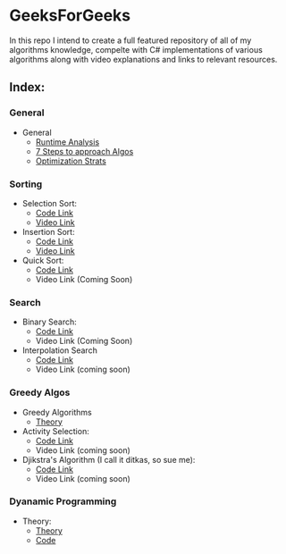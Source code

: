# GeeksForGeeks
In this repo I intend to create a full featured repository of all of my algorithms knowledge, compelte with C# implementations
of various algorithms along with video explanations and links to relevant resources.

## Index:

### General

* General
  * [Runtime Analysis](https://github.com/SHEFFcode/GeeksForGeeks/blob/master/GeeksForGeeks/Theory/RuntimeAnalysis.txt)
  * [7 Steps to approach Algos](https://github.com/SHEFFcode/GeeksForGeeks/blob/master/GeeksForGeeks/Theory/7%20Steps.txt)
  * [Optimization Strats](https://github.com/SHEFFcode/GeeksForGeeks/blob/master/GeeksForGeeks/Theory/Algorithm%20Strategies.txt)

### Sorting
* Selection Sort:
  * [Code Link](https://github.com/SHEFFcode/GeeksForGeeks/blob/master/GeeksForGeeks/SelectionSort.cs)
  * [Video Link](https://youtu.be/qkEWDCjc8DU)
* Insertion Sort:
  * [Code Link](https://github.com/SHEFFcode/GeeksForGeeks/blob/master/GeeksForGeeks/InsertionSort.cs)
  * [Video Link](https://youtu.be/Nbb4aNBTIBc)
* Quick Sort:
  * [Code Link](https://github.com/SHEFFcode/GeeksForGeeks/blob/master/GeeksForGeeks/Quicksort.cs)
  * Video Link (Coming Soon)

### Search
* Binary Search:
  * [Code Link](https://github.com/SHEFFcode/GeeksForGeeks/blob/master/GeeksForGeeks/BinarySearch.cs)
  * Video Link (Coming Soon)
* Interpolation Search
  * [Code Link](https://github.com/SHEFFcode/GeeksForGeeks/blob/master/GeeksForGeeks/Search/InterpolationSearch.cs)
  * Video Link (coming soon)

### Greedy Algos
* Greedy Algorithms
  * [Theory](https://github.com/SHEFFcode/GeeksForGeeks/blob/master/GeeksForGeeks/Theory/Greedy%20Algorithms.txt)
* Activity Selection:
  * [Code Link](https://github.com/SHEFFcode/GeeksForGeeks/blob/master/GeeksForGeeks/Greedy/ActivitySelection.cs)
  * Video Link (coming soon)
* Djikstra's Algorithm (I call it ditkas, so sue me):
  * [Code Link](https://github.com/SHEFFcode/GeeksForGeeks/blob/master/GeeksForGeeks/Greedy/DitkasAlgo.cs)
  * Video Link (coming soon)

### Dyanamic Programming
* Theory:
  * [Theory](https://github.com/SHEFFcode/GeeksForGeeks/blob/master/GeeksForGeeks/Theory/Dynamic%20Programming.md)
  * [Code](https://github.com/SHEFFcode/GeeksForGeeks/blob/master/GeeksForGeeks/Dynamic%20Programming/Memoization.cs)
